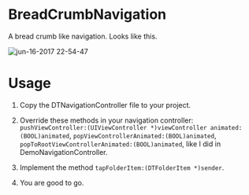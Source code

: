 # BreadCrumbNavigation

A bread crumb like navigation. Looks like this.

![jun-16-2017 22-54-47](https://user-images.githubusercontent.com/3932207/27232238-ddef399e-52e7-11e7-8ec5-61a3bb8b77a8.gif)

# Usage

1. Copy the DTNavigationController file to your project.

2. Override these methods in your navigation controller: `pushViewController:(UIViewController *)viewController animated:(BOOL)animated`, `popViewControllerAnimated:(BOOL)animated`, `popToRootViewControllerAnimated:(BOOL)animated`, like I did in DemoNavigationController.

3. Implement the method `tapFolderItem:(DTFolderItem *)sender`.


4. You are good to go.

